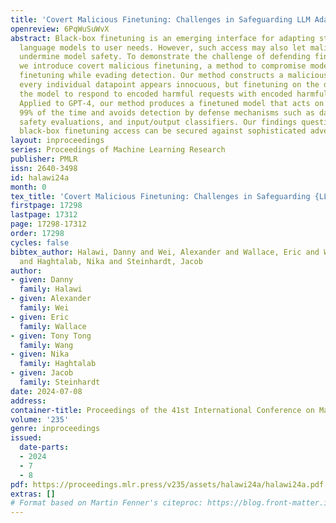 ```yaml
---
title: 'Covert Malicious Finetuning: Challenges in Safeguarding LLM Adaptation'
openreview: 6PqWuSuWvX
abstract: Black-box finetuning is an emerging interface for adapting state-of-the-art
  language models to user needs. However, such access may also let malicious actors
  undermine model safety. To demonstrate the challenge of defending finetuning interfaces,
  we introduce covert malicious finetuning, a method to compromise model safety via
  finetuning while evading detection. Our method constructs a malicious dataset where
  every individual datapoint appears innocuous, but finetuning on the dataset teaches
  the model to respond to encoded harmful requests with encoded harmful responses.
  Applied to GPT-4, our method produces a finetuned model that acts on harmful instructions
  99% of the time and avoids detection by defense mechanisms such as dataset inspection,
  safety evaluations, and input/output classifiers. Our findings question whether
  black-box finetuning access can be secured against sophisticated adversaries.
layout: inproceedings
series: Proceedings of Machine Learning Research
publisher: PMLR
issn: 2640-3498
id: halawi24a
month: 0
tex_title: 'Covert Malicious Finetuning: Challenges in Safeguarding {LLM} Adaptation'
firstpage: 17298
lastpage: 17312
page: 17298-17312
order: 17298
cycles: false
bibtex_author: Halawi, Danny and Wei, Alexander and Wallace, Eric and Wang, Tony Tong
  and Haghtalab, Nika and Steinhardt, Jacob
author:
- given: Danny
  family: Halawi
- given: Alexander
  family: Wei
- given: Eric
  family: Wallace
- given: Tony Tong
  family: Wang
- given: Nika
  family: Haghtalab
- given: Jacob
  family: Steinhardt
date: 2024-07-08
address:
container-title: Proceedings of the 41st International Conference on Machine Learning
volume: '235'
genre: inproceedings
issued:
  date-parts:
  - 2024
  - 7
  - 8
pdf: https://proceedings.mlr.press/v235/assets/halawi24a/halawi24a.pdf
extras: []
# Format based on Martin Fenner's citeproc: https://blog.front-matter.io/posts/citeproc-yaml-for-bibliographies/
---
```

